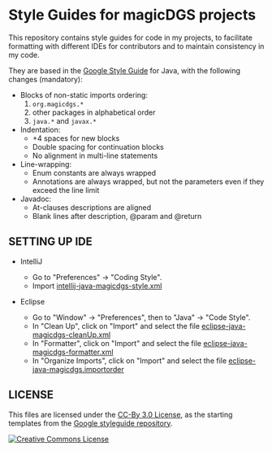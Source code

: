 Style Guides for magicDGS projects
==================================

This repository contains style guides for code in my projects, to facilitate
formatting with different IDEs for contributors and to maintain consistency in
my code.


They are based in the [Google Style Guide](https://google.github.io/styleguide/javaguide.html)
for Java, with the following changes (mandatory):

* Blocks of non-static imports ordering:
  1. `org.magicdgs.*`
  2. other packages in alphabetical order
  3. `java.*` and `javax.*`
* Indentation:
  - +4 spaces for new blocks
  - Double spacing for continuation blocks
  - No alignment in multi-line statements
* Line-wrapping:
  - Enum constants are always wrapped
  - Annotations are always wrapped, but not the parameters even if they exceed the line limit
* Javadoc:
  - At-clauses descriptions are aligned
  - Blank lines after description, @param and @return

## SETTING UP IDE

* IntelliJ
  - Go to "Preferences" -> "Coding Style".
  - Import [intellij-java-magicdgs-style.xml](https://github.com/magicDGS/styleguide/blob/master/intellij-java-magicdgs-style.xml)

* Eclipse
  - Go to "Window" -> "Preferences", then to "Java" -> "Code Style".
  - In "Clean Up", click on "Import" and select the file [eclipse-java-magicdgs-cleanUp.xml](https://github.com/magicDGS/styleguide/blob/master/eclipse-java-magicdgs-cleanUp.xml)
  - In "Formatter", click on "Import" and select the file [eclipse-java-magicdgs-formatter.xml](https://github.com/magicDGS/styleguide/blob/master/eclipse-java-magicdgs-formatter.xml)
  - In "Organize Imports", click on "Import" and select the file [eclipse-java-magicdgs.importorder](https://github.com/magicDGS/styleguide/blob/master/eclipse-java-magicdgs.importorder)

## LICENSE

This files are licensed under the [CC-By 3.0 License](https://creativecommons.org/licenses/by/3.0/),
as the starting templates from the [Google styleguide repository](https://github.com/google/styleguide).

<a rel="license" href="https://creativecommons.org/licenses/by/3.0/"><img alt="Creative Commons License" style="border-width:0" src="https://i.creativecommons.org/l/by/3.0/88x31.png" /></a>
